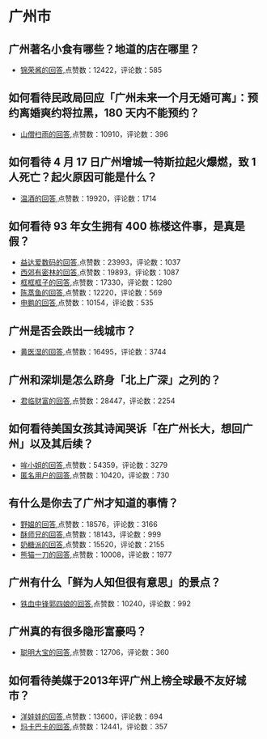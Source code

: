 #  广州市 
## 广州著名小食有哪些？地道的店在哪里？
- [锦荣酱的回答](https://www.zhihu.com/question/19752381/answer/13550618),点赞数：12422，评论数：585
## 如何看待民政局回应「广州未来一个月无婚可离」：预约离婚爽约将拉黑，180 天内不能预约？
- [山僧扫雨的回答](https://www.zhihu.com/question/442513123/answer/1717887305),点赞数：10910，评论数：396
## 如何看待 4 月 17 日广州增城一特斯拉起火爆燃，致 1 人死亡？起火原因可能是什么？
- [温酒的回答](https://www.zhihu.com/question/455724748/answer/1847137719),点赞数：19920，评论数：1714
## 如何看待 93 年女生拥有 400 栋楼这件事，是真是假？
- [益达爱数码的回答](https://www.zhihu.com/question/392381606/answer/1199284779),点赞数：23993，评论数：1037
- [西郊有密林的回答](https://www.zhihu.com/question/392381606/answer/1198804601),点赞数：19893，评论数：1087
- [框框框子的回答](https://www.zhihu.com/question/392381606/answer/1199360437),点赞数：17330，评论数：1280
- [陈蒸鱼的回答](https://www.zhihu.com/question/392381606/answer/1200069558),点赞数：12220，评论数：569
- [申鹏的回答](https://www.zhihu.com/question/392381606/answer/1200587384),点赞数：10154，评论数：535
## 广州是否会跌出一线城市？
- [黄医湿的回答](https://www.zhihu.com/question/410636606/answer/1369513806),点赞数：16495，评论数：3744
## 广州和深圳是怎么跻身「北上广深」之列的？
- [君临财富的回答](https://www.zhihu.com/question/21078649/answer/19578471),点赞数：28447，评论数：2254
## 如何看待美国女孩其诗闻哭诉「在广州长大，想回广州」以及其后续？
- [哞小姐的回答](https://www.zhihu.com/question/382688357/answer/1111916338),点赞数：54359，评论数：3279
- [匿名用户的回答](https://www.zhihu.com/question/382688357/answer/1116824217),点赞数：10420，评论数：730
## 有什么是你去了广州才知道的事情？
- [野媪的回答](https://www.zhihu.com/question/288241922/answer/461287536),点赞数：18576，评论数：3166
- [酥师兄的回答](https://www.zhihu.com/question/288241922/answer/460258719),点赞数：18143，评论数：999
- [奶糖派的回答](https://www.zhihu.com/question/288241922/answer/550047135),点赞数：15520，评论数：2155
- [熊猫一刀的回答](https://www.zhihu.com/question/288241922/answer/465953166),点赞数：10008，评论数：1977
## 广州有什么「鲜为人知但很有意思」的景点？
- [铁血中锋郭四娘的回答](https://www.zhihu.com/question/21648404/answer/44758129),点赞数：10240，评论数：992
## 广州真的有很多隐形富豪吗？
- [聪明大宝的回答](https://www.zhihu.com/question/294170118/answer/1319021174),点赞数：12706，评论数：360
## 如何看待美媒于2013年评广州上榜全球最不友好城市？
- [洋娃娃的回答](https://www.zhihu.com/question/35209798/answer/-1859882878),点赞数：13600，评论数：694
- [玛卡巴卡的回答](https://www.zhihu.com/question/35209798/answer/61840982),点赞数：12441，评论数：357
